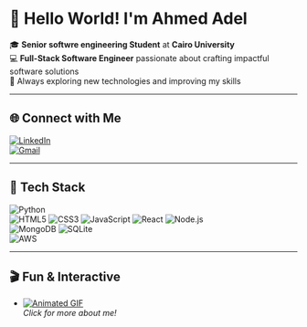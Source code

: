 # 👋 Hello World! I'm Ahmed Adel

🎓 **Senior softwre engineering Student** at **Cairo University**  
💻 **Full-Stack Software Engineer** passionate about crafting impactful software solutions  
🌟 Always exploring new technologies and improving my skills  

---

## 🌐 Connect with Me
[![LinkedIn](https://img.shields.io/badge/LinkedIn-0A66C2?style=for-the-badge&logo=linkedin&logoColor=white)](https://www.linkedin.com/in/ahmed-adel-elshaer-528978231/)  
[![Gmail](https://img.shields.io/badge/Gmail-D14836?style=for-the-badge&logo=gmail&logoColor=white)](mailto:ahmedelshaer989@gmail.com)  

---

## 🚀 Tech Stack
![Python](https://img.shields.io/badge/Python-3776AB?style=for-the-badge&logo=python&logoColor=white)  
![HTML5](https://img.shields.io/badge/HTML5-E34F26?style=for-the-badge&logo=html5&logoColor=white)
![CSS3](https://img.shields.io/badge/CSS3-1572B6?style=for-the-badge&logo=css3&logoColor=white)
![JavaScript](https://img.shields.io/badge/JavaScript-F7DF1E?style=for-the-badge&logo=javascript&logoColor=black)
![React](https://img.shields.io/badge/React-20232A?style=for-the-badge&logo=react&logoColor=61DAFB)
![Node.js](https://img.shields.io/badge/Node.js-339933?style=for-the-badge&logo=node.js&logoColor=white)  
![MongoDB](https://img.shields.io/badge/MongoDB-47A248?style=for-the-badge&logo=mongodb&logoColor=white)
![SQLite](https://img.shields.io/badge/SQLite-003B57?style=for-the-badge&logo=sqlite&logoColor=white)  
![AWS](https://img.shields.io/badge/AWS-FF9900?style=for-the-badge&logo=amazon-aws&logoColor=white)

---



## 🎬 Fun & Interactive
- [![Animated GIF](https://media.giphy.com/media/26AHONQ79FdWZhAI0/giphy.gif)](https://ahmed-adel-portfolio.netlify.app/)  
  _Click for more about me!_

